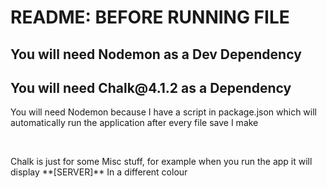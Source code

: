 <h1> README: BEFORE RUNNING FILE </h1>
<h2> You will need Nodemon as a Dev Dependency</h2>
<h2> You will need Chalk@4.1.2 as a Dependency</h2>

<p>You will need Nodemon because I have a script in package.json which will automatically run the application after every file save I make</p>

<br>

<p> Chalk is just for some Misc stuff, for example when you run the app it will display **[SERVER]** In a different colour </p>